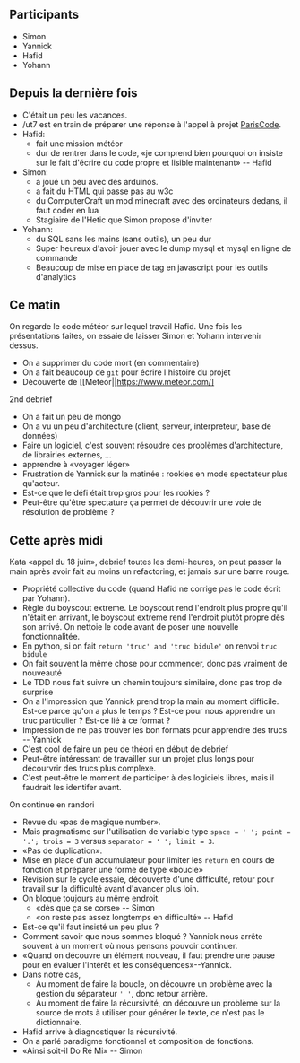 ## Participants

- Simon
- Yannick
- Hafid
- Yohann

## Depuis la dernière fois

- C'était un peu les vacances.
- /ut7 est en train de préparer une réponse à l'appel à projet [ParisCode](http://www.paris.fr/pariscode).
- Hafid:
  - fait une mission météor
  - dur de rentrer dans le code, «je comprend bien pourquoi on insiste sur le fait d'écrire du code propre et lisible maintenant» -- Hafid
- Simon:
  - a joué un peu avec des arduinos.
  - a fait du HTML qui passe pas au w3c
  - du ComputerCraft un mod minecraft avec des ordinateurs dedans, il faut coder en lua
  - Stagiaire de l'Hetic que Simon propose d'inviter
- Yohann:
  - du SQL sans les mains (sans outils), un peu dur
  - Super heureux d'avoir jouer avec le dump mysql et mysql en ligne de commande
  - Beaucoup de mise en place de tag en javascript pour les outils d'analytics

## Ce matin

On regarde le code météor sur lequel travail Hafid. Une fois les présentations faites, on essaie de laisser Simon et Yohann intervenir dessus.

- On a supprimer du code mort (en commentaire)
- On a fait beaucoup de `git` pour écrire l'histoire du projet
- Découverte de [[Meteor||https://www.meteor.com/]

2nd debrief

- On a fait un peu de mongo
- On a vu un peu d'architecture (client, serveur, interpreteur, base de données)
- Faire un logiciel, c'est souvent résoudre des problèmes d'architecture, de librairies externes, ...
- apprendre à «voyager léger»
- Frustration de Yannick sur la matinée : rookies en mode spectateur plus qu'acteur.
- Est-ce que le défi était trop gros pour les rookies ?
- Peut-être qu'être spectature ça permet de découvrir une voie de résolution de problème ?

## Cette après midi

Kata «appel du 18 juin», debrief toutes les demi-heures, on peut passer la main après avoir fait au moins un refactoring, et jamais sur une barre rouge.

- Propriété collective du code (quand Hafid ne corrige pas le code écrit par Yohann).
- Règle du boyscout extreme. Le boyscout rend l'endroit plus propre qu'il n'était en arrivant, le boyscout extreme rend l'endroit plutôt propre dès son arrivé. On nettoie le code avant de poser une nouvelle fonctionnalitée.
- En python, si on fait `return 'truc' and 'truc bidule'` on renvoi `truc bidule`
- On fait souvent la même chose pour commencer, donc pas vraiment de nouveauté
- Le TDD nous fait suivre un chemin toujours similaire, donc pas trop de surprise
- On a l'impression que Yannick prend trop la main au moment difficile. Est-ce parce qu'on a plus le temps ? Est-ce pour nous apprendre un truc particulier ? Est-ce lié à ce format ?
- Impression de ne pas trouver les bon formats pour apprendre des trucs -- Yannick
- C'est cool de faire un peu de théori en début de debrief
- Peut-être intéressant de travailler sur un projet plus longs pour décourvrir des trucs plus complexe.
- C'est peut-être le moment de participer à des logiciels libres, mais il faudrait les identifer avant.

On continue en randori

- Revue du «pas de magique number».
- Mais pragmatisme sur l'utilisation de variable type `space = ' '; point = '.'; trois = 3` versus `separator = ' '; limit = 3`.
- «Pas de duplication».
- Mise en place d'un accumulateur pour limiter les `return` en cours de fonction et préparer une forme de type «boucle»
- Révision sur le cycle essaie, découverte d'une difficulté, retour pour travail sur la difficulté avant d'avancer plus loin.
- On bloque toujours au même endroit.
  - «dès que ça se corse» -- Simon
  - «on reste pas assez longtemps en difficulté» -- Hafid
- Est-ce qu'il faut insisté un peu plus ?
- Comment savoir que nous sommes bloqué ? Yannick nous arrête souvent à un moment où nous pensons pouvoir continuer.
- «Quand on découvre un élément nouveau, il faut prendre une pause pour en évaluer l'intérêt et les conséquences»--Yannick.
- Dans notre cas,
  - Au moment de faire la boucle, on découvre un problème avec la gestion du séparateur `' '`, donc retour arrière.
  - Au moment de faire la récursivité, on découvre un problème sur la source de mots à utiliser pour générer le texte, ce n'est pas le dictionnaire.
- Hafid arrive à diagnostiquer la récursivité.
- On a parlé paradigme fonctionnel et composition de fonctions.
- «Ainsi soit-il Do Ré Mi» -- Simon
